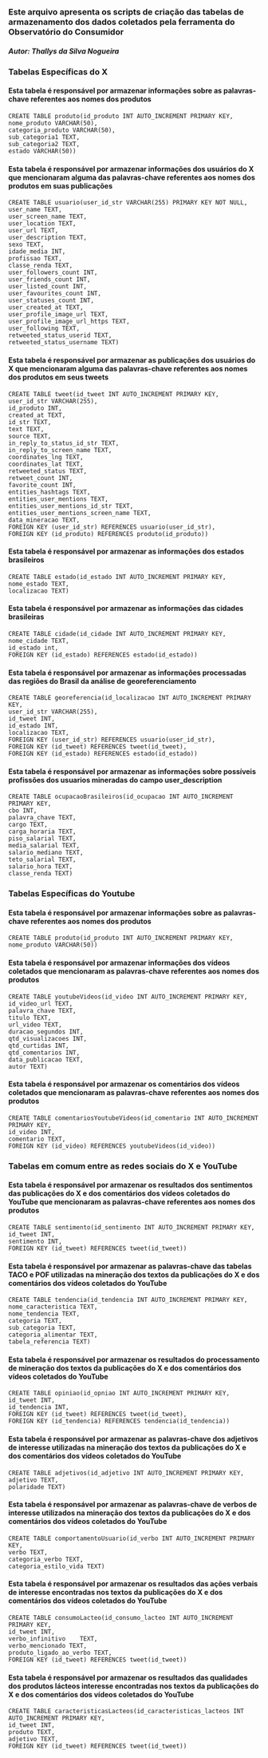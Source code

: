 ### Este arquivo apresenta os scripts de criação das tabelas de armazenamento dos dados coletados pela ferramenta do Observatório do Consumidor
##### Autor: Thallys da Silva Nogueira

### Tabelas Específicas do X
#### Esta tabela é responsável por armazenar informações sobre as palavras-chave referentes aos nomes dos produtos
~~~
CREATE TABLE produto(id_produto INT AUTO_INCREMENT PRIMARY KEY,
nome_produto VARCHAR(50),
categoria_produto VARCHAR(50),
sub_categoria1 TEXT,
sub_categoria2 TEXT,
estado VARCHAR(50))
~~~

#### Esta tabela é responsável por armazenar informações dos usuários do X que mencionaram alguma das palavras-chave referentes aos nomes dos produtos em suas publicações
~~~
CREATE TABLE usuario(user_id_str VARCHAR(255) PRIMARY KEY NOT NULL,
user_name TEXT,
user_screen_name TEXT,
user_location TEXT,
user_url TEXT,
user_description TEXT,
sexo TEXT,
idade_media INT,
profissao TEXT,
classe_renda TEXT,
user_followers_count INT,
user_friends_count INT,
user_listed_count INT,
user_favourites_count INT,
user_statuses_count INT,
user_created_at TEXT,
user_profile_image_url TEXT,
user_profile_image_url_https TEXT,
user_following TEXT,
retweeted_status_userid TEXT,
retweeted_status_username TEXT)
~~~

#### Esta tabela é responsável por armazenar as publicações dos usuários do X que mencionaram alguma das palavras-chave referentes aos nomes dos produtos em seus tweets
~~~
CREATE TABLE tweet(id_tweet INT AUTO_INCREMENT PRIMARY KEY, user_id_str VARCHAR(255),
id_produto INT,
created_at TEXT,
id_str TEXT,
text TEXT,
source TEXT,
in_reply_to_status_id_str TEXT,
in_reply_to_screen_name TEXT,
coordinates_lng TEXT,
coordinates_lat TEXT,
retweeted_status TEXT,
retweet_count INT,
favorite_count INT,
entities_hashtags TEXT,
entities_user_mentions TEXT,
entities_user_mentions_id_str TEXT,
entities_user_mentions_screen_name TEXT,
data_mineracao TEXT,
FOREIGN KEY (user_id_str) REFERENCES usuario(user_id_str),
FOREIGN KEY (id_produto) REFERENCES produto(id_produto))
~~~

#### Esta tabela é responsável por armazenar as informações dos estados brasileiros
~~~
CREATE TABLE estado(id_estado INT AUTO_INCREMENT PRIMARY KEY,
nome_estado TEXT,
localizacao TEXT)
~~~

#### Esta tabela é responsável por armazenar as informações das cidades brasileiras
~~~
CREATE TABLE cidade(id_cidade INT AUTO_INCREMENT PRIMARY KEY,
nome_cidade TEXT,
id_estado int,
FOREIGN KEY (id_estado) REFERENCES estado(id_estado))
~~~

#### Esta tabela é responsável por armazenar as informações processadas das regiões do Brasil da análise de georeferenciamento
~~~
CREATE TABLE georeferencia(id_localizacao INT AUTO_INCREMENT PRIMARY KEY,
user_id_str VARCHAR(255),
id_tweet INT,
id_estado INT,
localizacao TEXT,
FOREIGN KEY (user_id_str) REFERENCES usuario(user_id_str),
FOREIGN KEY (id_tweet) REFERENCES tweet(id_tweet),
FOREIGN KEY (id_estado) REFERENCES estado(id_estado))
~~~

#### Esta tabela é responsável por armazenar as informações sobre possíveis profissões dos usuarios mineradas do campo user_description
~~~
CREATE TABLE ocupacaoBrasileiros(id_ocupacao INT AUTO_INCREMENT PRIMARY KEY,
cbo INT,
palavra_chave TEXT,
cargo TEXT,
carga_horaria TEXT,
piso_salarial TEXT,
media_salarial TEXT,
salario_mediano TEXT,
teto_salarial TEXT,
salario_hora TEXT,
classe_renda TEXT)
~~~

### Tabelas Específicas do Youtube

#### Esta tabela é responsável por armazenar informações sobre as palavras-chave referentes aos nomes dos produtos
~~~
CREATE TABLE produto(id_produto INT AUTO_INCREMENT PRIMARY KEY,
nome_produto VARCHAR(50))
~~~

#### Esta tabela é responsável por armazenar informações dos vídeos coletados que mencionaram as palavras-chave referentes aos nomes dos produtos 
~~~
CREATE TABLE youtubeVideos(id_video INT AUTO_INCREMENT PRIMARY KEY,
id_video_url TEXT,
palavra_chave TEXT,
titulo TEXT,
url_video TEXT,
duracao_segundos INT,
qtd_visualizacoes INT,
qtd_curtidas INT,
qtd_comentarios INT,
data_publicacao TEXT,
autor TEXT)
~~~

#### Esta tabela é responsável por armazenar os comentários dos vídeos coletados que mencionaram as palavras-chave referentes aos nomes dos produtos 
~~~
CREATE TABLE comentariosYoutubeVideos(id_comentario INT AUTO_INCREMENT PRIMARY KEY,
id_video INT,
comentario TEXT,
FOREIGN KEY (id_video) REFERENCES youtubeVideos(id_video))
~~~

### Tabelas em comum entre as redes sociais do X e YouTube

#### Esta tabela é responsável por armazenar os resultados dos sentimentos das publicações do X e dos comentários dos vídeos coletados do YouTube que mencionaram as palavras-chave referentes aos nomes dos produtos 
~~~
CREATE TABLE sentimento(id_sentimento INT AUTO_INCREMENT PRIMARY KEY,
id_tweet INT,
sentimento INT,
FOREIGN KEY (id_tweet) REFERENCES tweet(id_tweet))
~~~

#### Esta tabela é responsável por armazenar as palavras-chave das tabelas TACO e POF utilizadas na mineração dos textos da publicações do X e dos comentários dos vídeos coletados do YouTube
~~~
CREATE TABLE tendencia(id_tendencia INT AUTO_INCREMENT PRIMARY KEY,
nome_caracteristica TEXT,
nome_tendencia TEXT,
categoria TEXT,
sub_categoria TEXT,
categoria_alimentar TEXT,
tabela_referencia TEXT)
~~~

#### Esta tabela é responsável por armazenar os resultados do processamento de mineração dos textos da publicações do X e dos comentários dos vídeos coletados do YouTube
~~~
CREATE TABLE opiniao(id_opniao INT AUTO_INCREMENT PRIMARY KEY,
id_tweet INT,
id_tendencia INT,
FOREIGN KEY (id_tweet) REFERENCES tweet(id_tweet),
FOREIGN KEY (id_tendencia) REFERENCES tendencia(id_tendencia))
~~~

#### Esta tabela é responsável por armazenar as palavras-chave dos adjetivos de interesse utilizadas na mineração dos textos da publicações do X e dos comentários dos vídeos coletados do YouTube
~~~
CREATE TABLE adjetivos(id_adjetivo INT AUTO_INCREMENT PRIMARY KEY,
adjetivo TEXT,
polaridade TEXT)
~~~

#### Esta tabela é responsável por armazenar as palavras-chave de verbos de interesse utilizados na mineração dos textos da publicações do X e dos comentários dos vídeos coletados do YouTube
~~~
CREATE TABLE comportamentoUsuario(id_verbo INT AUTO_INCREMENT PRIMARY KEY,
verbo TEXT,
categoria_verbo TEXT,
categoria_estilo_vida TEXT)
~~~

#### Esta tabela é responsável por armazenar os resultados das ações verbais de interesse encontradas nos textos da publicações do X e dos comentários dos vídeos coletados do YouTube
~~~
CREATE TABLE consumoLacteo(id_consumo_lacteo INT AUTO_INCREMENT PRIMARY KEY,
id_tweet INT,
verbo_infinitivo	TEXT,
verbo_mencionado TEXT,
produto_ligado_ao_verbo TEXT,
FOREIGN KEY (id_tweet) REFERENCES tweet(id_tweet))
~~~

#### Esta tabela é responsável por armazenar os resultados das qualidades dos produtos lácteos interesse encontradas nos textos da publicações do X e dos comentários dos vídeos coletados do YouTube
~~~
CREATE TABLE caracteristicasLacteos(id_caracteristicas_lacteos INT AUTO_INCREMENT PRIMARY KEY,
id_tweet INT,
produto TEXT,
adjetivo TEXT,
FOREIGN KEY (id_tweet) REFERENCES tweet(id_tweet))
~~~
